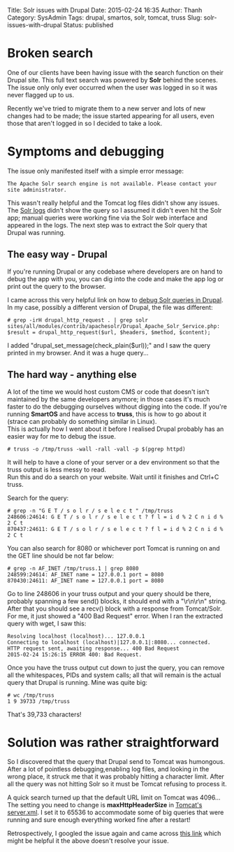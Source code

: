Title: Solr issues with Drupal
Date: 2015-02-24 16:35
Author: Thanh
Category: SysAdmin
Tags: drupal, smartos, solr, tomcat, truss
Slug: solr-issues-with-drupal
Status: published

Broken search
=============

One of our clients have been having issue with the search function on
their Drupal site. This full text search was powered by **Solr** behind
the scenes. The issue only only ever occurred when the user was logged
in so it was never flagged up to us.

Recently we've tried to migrate them to a new server and lots of new
changes had to be made; the issue started appearing for all users, even
those that aren't logged in so I decided to take a look.

Symptoms and debugging
======================

The issue only manifested itself with a simple error message:

    The Apache Solr search engine is not available. Please contact your site administrator.

This wasn't really helpful and the Tomcat log files didn't show any
issues. The [Solr
logs](https://skybert.wordpress.com/2009/07/22/how-to-get-solr-to-log-to-a-log-file/)
didn't show the query so I assumed it didn't even hit the Solr app;
manual queries were working fine via the Solr web interface and appeared
in the logs. The next step was to extract the Solr query that Drupal was
running.

The easy way - Drupal
---------------------

If you're running Drupal or any codebase where developers are on hand to
debug the app with you, you can dig into the code and make the app log
or print out the query to the browser.

I came across this very helpful link on how to [debug Solr queries in
Drupal](https://www.drupal.org/node/2240049). In my case, possibly a
different version of Drupal, the file was different:

    # grep -irH drupal_http_request . | grep solr
    sites/all/modules/contrib/apachesolr/Drupal_Apache_Solr_Service.php: $result = drupal_http_request($url, $headers, $method, $content);

I added "drupal\_set\_message(check\_plain(\$url));" and I saw the query
printed in my browser. And it was a huge query...

The hard way - anything else
----------------------------

A lot of the time we would host custom CMS or code that doesn't isn't
maintained by the same developers anymore; in those cases it's much
faster to do the debugging ourselves without digging into the code. If
you're running **SmartOS** and have access to **truss**, this is how to
go about it (strace can probably do something similar in Linux).  
This is actually how I went about it before I realised Drupal probably
has an easier way for me to debug the issue.

    # truss -o /tmp/truss -wall -rall -vall -p $(pgrep httpd)

It will help to have a clone of your server or a dev environment so that
the truss output is less messy to read.  
Run this and do a search on your website. Wait until it finishes and
Ctrl+C truss.

Search for the query:

    # grep -n "G E T / s o l r / s e l e c t " /tmp/truss
    248606:24614: G E T / s o l r / s e l e c t ? f l = i d % 2 C n i d % 2 C t
    870437:24611: G E T / s o l r / s e l e c t ? f l = i d % 2 C n i d % 2 C t

You can also search for 8080 or whichever port Tomcat is running on and
the GET line should be not far below:

    # grep -n AF_INET /tmp/truss.1 | grep 8080
    248599:24614: AF_INET name = 127.0.0.1 port = 8080
    870430:24611: AF_INET name = 127.0.0.1 port = 8080

Go to line 248606 in your truss output and your query should be there,
probably spanning a few send() blocks, it should end with a
"\\r\\n\\r\\n" string.  
After that you should see a recv() block with a response from
Tomcat/Solr. For me, it just showed a "400 Bad Request" error. When I
ran the extracted query with wget, I saw this:

    Resolving localhost (localhost)... 127.0.0.1
    Connecting to localhost (localhost)|127.0.0.1|:8080... connected.
    HTTP request sent, awaiting response... 400 Bad Request
    2015-02-24 15:26:15 ERROR 400: Bad Request.

Once you have the truss output cut down to just the query, you can
remove all the whitespaces, PIDs and system calls; all that will remain
is the actual query that Drupal is running. Mine was quite big:

    # wc /tmp/truss 
    1 9 39733 /tmp/truss

That's 39,733 characters!

Solution was rather straightforward
===================================

So I discovered that the query that Drupal send to Tomcat was humongous.
After a lot of pointless debugging,enabling log files, and looking in
the wrong place, it struck me that it was probably hitting a character
limit. After all the query was not hitting Solr so it must be Tomcat
refusing to process it.

A quick search turned up that the default URL limit on Tomcat was
4096... The setting you need to change is **maxHttpHeaderSize** in
[Tomcat's
server.xml](http://serverfault.com/questions/56691/whats-the-maximum-url-length-in-tomcat).
I set it to 65536 to accommodate some of big queries that were running
and sure enough everything worked fine after a restart!

Retrospectively, I googled the issue again and came across [this
link](https://www.drupal.org/node/443980) which might be helpful it the
above doesn't resolve your issue.

